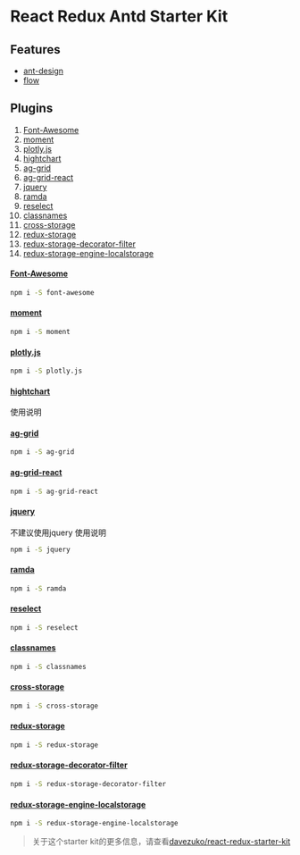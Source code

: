 # React Redux Antd Starter Kit

## Features
* [ant-design](https://github.com/ant-design/ant-design)
* [flow](https://github.com/facebook/flow)

## Plugins
1. [Font-Awesome](#font-awesome)
1. [moment](#moment)
1. [plotly.js](#plotly.js)
1. [hightchart](#hightchart)
1. [ag-grid](#ag-grid)
1. [ag-grid-react](#ag-grid-react)
1. [jquery](#jquery)
1. [ramda](#ramda)
1. [reselect](#reselect)
1. [classnames](#classnames)
1. [cross-storage](#cross-storage)
1. [redux-storage](#redux-storage)
1. [redux-storage-decorator-filter](#redux-storage-decorator-filter)
1. [redux-storage-engine-localstorage](#redux-storage-engine-localstorage)

#### [Font-Awesome](https://github.com/FortAwesome/Font-Awesome)
```bash
npm i -S font-awesome
```

#### [moment](https://github.com/moment/moment/)
```bash
npm i -S moment
```

#### [plotly.js](https://github.com/plotly/plotly.js/)
```bash
npm i -S plotly.js
```

#### [hightchart]()
使用说明

#### [ag-grid](#ag-grid)
```bash
npm i -S ag-grid
```

#### [ag-grid-react](#ag-grid-react)
```bash
npm i -S ag-grid-react
```

#### [jquery](https://github.com/jquery/jquery)
不建议使用jquery
使用说明
```bash
npm i -S jquery
```

#### [ramda](https://github.com/ramda/ramda)
```bash
npm i -S ramda
```

#### [reselect](https://github.com/reactjs/reselect)
```bash
npm i -S reselect
```

#### [classnames](https://github.com/JedWatson/classnames)
```bash
npm i -S classnames
```

#### [cross-storage](https://github.com/zendesk/cross-storage)
```bash
npm i -S cross-storage
```

#### [redux-storage](https://github.com/michaelcontento/redux-storage)
```bash
npm i -S redux-storage
```

#### [redux-storage-decorator-filter](https://github.com/michaelcontento/redux-storage-decorator-filter)
```bash
npm i -S redux-storage-decorator-filter
```


#### [redux-storage-engine-localstorage](https://github.com/michaelcontento/redux-storage-engine-localstorage)
```bash
npm i -S redux-storage-engine-localstorage
```



> 关于这个starter kit的更多信息，请查看[davezuko/react-redux-starter-kit](https://github.com/davezuko/react-redux-starter-kit)
